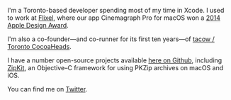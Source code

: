 I'm a Toronto-based developer spending most of my time in Xcode. I used to work at [Flixel](https://flixel.com/kolpanic), where our app Cinemagraph Pro for macOS won a [2014 Apple Design Award](https://youtu.be/SGiYm__R0v8?t=2261).

I'm also a co-founder—and co-runner for its first ten years—of [tacow / Toronto CocoaHeads](https://www.meetup.com/tacow-org/).

I have a number open-source projects available [here on Github](https://github.com/kolpanic), including [ZipKit](https://github.com/kolpanic/ZipKit), an Objective–C framework for using PKZip archives on macOS and iOS.

You can find me on [Twitter](https://twitter.com/kolpanic).
